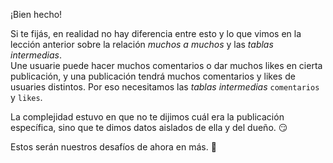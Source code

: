 ¡Bien hecho! 

Si te fijás, en realidad no hay diferencia entre esto y lo que vimos en la lección anterior sobre la relación _muchos a muchos_ y las _tablas intermedias_.
<br> 
Une usuarie puede hacer muchos comentarios o dar muchos likes en cierta publicación, y una publicación tendrá muchos comentarios y likes de usuaries distintos. Por eso necesitamos las _tablas intermedias_ `comentarios` y `likes`. 

La complejidad estuvo en que no te dijimos cuál era la publicación específica, sino que te dimos datos aislados de ella y del dueño. :smirk:

Estos serán nuestros desafíos de ahora en más. :muscle: